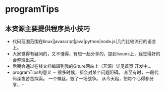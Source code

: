 # programTips
## 本资源主要提供程序员小技巧 
- 代码范围范围在linux|javascript|java|python|node.js|几门比较流行的语言上。
- 大家觉得有疑问的，又不懂得，有想一起分享的，提到Issues上，我觉得好的会整理出来。
- 后期会通过在线文档编辑到我的Giture网站上（开源）详见首页 开发中...
- programTips的意义
···
	很多时候，都会对某个问题阻碍。
	甚至有时，一段代码深夜苦苦探索。
	一个螺丝，毁了一场战争。
	从今天起，把每个心得都分享...
···

